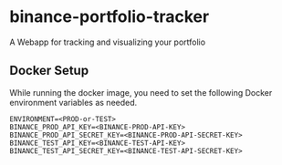# binance-portfolio-tracker
A Webapp for tracking and visualizing your portfolio


## Docker Setup
While running the docker image, you need to set the following Docker environment variables as needed.
```
ENVIRONMENT=<PROD-or-TEST>
BINANCE_PROD_API_KEY=<BINANCE-PROD-API-KEY>
BINANCE_PROD_API_SECRET_KEY=<BINANCE-PROD-API-SECRET-KEY>
BINANCE_TEST_API_KEY=<BINANCE-TEST-API-KEY>
BINANCE_TEST_API_SECRET_KEY=<BINANCE-TEST-API-SECRET-KEY>
```